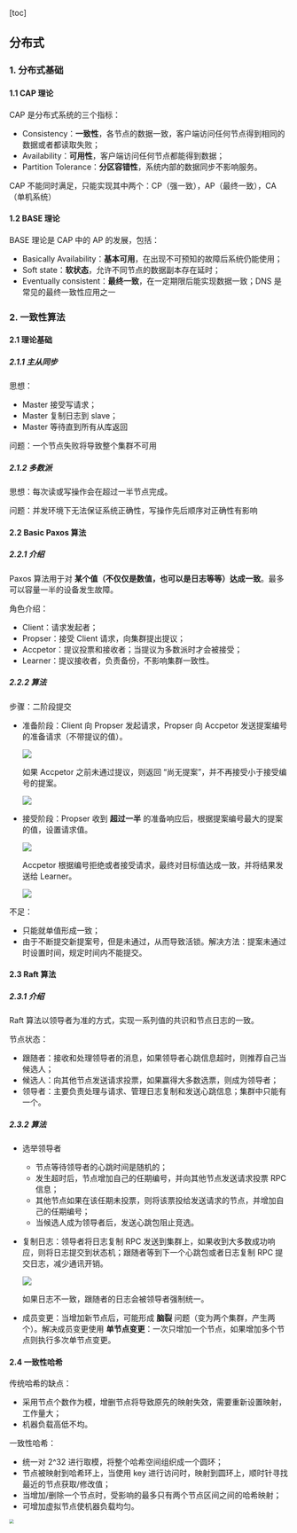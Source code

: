 [toc]

## 分布式

### 1. 分布式基础

#### 1.1 CAP 理论

CAP 是分布式系统的三个指标：

- Consistency：**一致性**，各节点的数据一致，客户端访问任何节点得到相同的数据或者都读取失败；
- Availability：**可用性**，客户端访问任何节点都能得到数据；
- Partition Tolerance：**分区容错性**，系统内部的数据同步不影响服务。

CAP 不能同时满足，只能实现其中两个：CP（强一致），AP（最终一致），CA（单机系统）



#### 1.2 BASE 理论

BASE 理论是 CAP 中的 AP 的发展，包括：

- Basically Availability：**基本可用**，在出现不可预知的故障后系统仍能使用；
- Soft state：**软状态**，允许不同节点的数据副本存在延时；
- Eventually consistent：**最终一致**，在一定期限后能实现数据一致；DNS 是常见的最终一致性应用之一



### 2. 一致性算法

#### 2.1 理论基础

##### 2.1.1 主从同步

思想：

- Master 接受写请求；
- Master 复制日志到 slave；
- Master 等待直到所有从库返回

问题：一个节点失败将导致整个集群不可用

##### 2.1.2 多数派

思想：每次读或写操作会在超过一半节点完成。

问题：并发环境下无法保证系统正确性，写操作先后顺序对正确性有影响

#### 2.2 Basic Paxos 算法

##### 2.2.1 介绍

Paxos 算法用于对 **某个值（不仅仅是数值，也可以是日志等等）达成一致**。最多可以容量一半的设备发生故障。

角色介绍：

- Client：请求发起者；
- Propser：接受 Client 请求，向集群提出提议；
- Accpetor：提议投票和接收者；当提议为多数派时才会被接受；
- Learner：提议接收者，负责备份，不影响集群一致性。

##### 2.2.2 算法

步骤：二阶段提交

- 准备阶段：Client 向 Propser 发起请求，Propser 向 Accpetor 发送提案编号的准备请求（不带提议的值）。

  <img src="img/paxos阶段1a.jpg">

  如果 Accpetor 之前未通过提议，则返回 “尚无提案”，并不再接受小于接受编号的提案。

  <img src="img/paxos阶段1b.jpg">

- 接受阶段：Propser 收到 **超过一半** 的准备响应后，根据提案编号最大的提案的值，设置请求值。

  <img src="img/paxos阶段2a.jpg">

  Accpetor 根据编号拒绝或者接受请求，最终对目标值达成一致，并将结果发送给 Learner。

  <img src="img/paxos阶段2b.jpg">

不足：

- 只能就单值形成一致；
- 由于不断提交新提案号，但是未通过，从而导致活锁。解决方法：提案未通过时设置时间，规定时间内不能提交。



#### 2.3 Raft 算法

##### 2.3.1 介绍

Raft 算法以领导者为准的方式，实现一系列值的共识和节点日志的一致。

节点状态：

- 跟随者：接收和处理领导者的消息，如果领导者心跳信息超时，则推荐自己当候选人；
- 候选人：向其他节点发送请求投票，如果赢得大多数选票，则成为领导者；
- 领导者：主要负责处理与请求、管理日志复制和发送心跳信息；集群中只能有一个。

##### 2.3.2 算法

- 选举领导者

  - 节点等待领导者的心跳时间是随机的；
  - 发生超时后，节点增加自己的任期编号，并向其他节点发送请求投票 RPC 信息；
  - 其他节点如果在该任期未投票，则将该票投给发送请求的节点，并增加自己的任期编号；
  - 当候选人成为领导者后，发送心跳包阻止竞选。

- 复制日志：领导者将日志复制 RPC 发送到集群上，如果收到大多数成功响应，则将日志提交到状态机；跟随者等到下一个心跳包或者日志复制 RPC 提交日志，减少通讯开销。

  <img src="img/raft的复制日志.jpg">

  如果日志不一致，跟随者的日志会被领导者强制统一。

- 成员变更：当增加新节点后，可能形成 **脑裂** 问题（变为两个集群，产生两个）。解决成员变更使用 **单节点变更**：一次只增加一个节点，如果增加多个节点则执行多次单节点变更。



#### 2.4 一致性哈希

传统哈希的缺点：

- 采用节点个数作为模，增删节点将导致原先的映射失效，需要重新设置映射，工作量大；
- 机器负载高低不均。

一致性哈希：

- 统一对 2^32 进行取模，将整个哈希空间组织成一个圆环；
- 节点被映射到哈希环上，当使用 key 进行访问时，映射到圆环上，顺时针寻找最近的节点获取/修改值；
- 当增加/删除一个节点时，受影响的最多只有两个节点区间之间的哈希映射；
- 可增加虚拟节点使机器负载均匀。

<img src="img/哈希环.jpg" style="zoom:50%">


